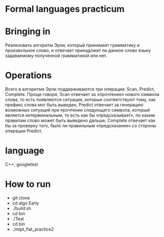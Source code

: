 # Formal languages practicum
# Bringing in
Реализовать алгоритм Эрли, который принимает грамматику и произвольное слово, и отвечает принадлжит ли данное слово языку задаваемому полученной грамматикой или нет.
# Operations
Всего в алгоритме Эрли поддерживаются три операции: Scan, Predict, Complete. Проще говоря, Scan отвечает за «прочтение» нового символа слова, то есть появляются ситуации, которые соответствуют тому, как префикс слова мог быть выведен, Predict отвечает за генерацию возможных ситуаций при прочтении следующего символа, который является нетерминальным, то есть как бы «предсказывает», по каким правилам слово может быть выведено дальше, Complete отвечает как бы за проверку того, было ли правильным «предсказание» со стороны операции Predict.
# language
C++, googletest
# How to run
*    git clone <github link>
*    cd algo Early
*    ./build.sh 
*    cd bin
*    ./Test
*    cd bin     
*    ./mipt_flat_practice2

